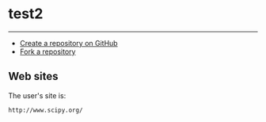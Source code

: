 test2
================

--------------------------
- [Create a repository on GitHub](https://help.github.com/articles/create-a-repo/)
- [Fork a repository](https://help.github.com/articles/fork-a-repo/)


Web sites
---------

The user's site is:

    http://www.scipy.org/

